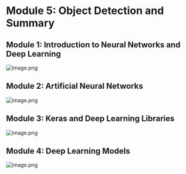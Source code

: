 

# Module 5: Object Detection and Summary
## Module 1: Introduction to Neural Networks and Deep Learning
![image.png](https://prod-files-secure.s3.us-west-2.amazonaws.com/03e82b26-cccb-4906-bb56-adabcbdc0655/a8d40bcb-c482-4026-8872-311e16b2dc63/image.png?X-Amz-Algorithm=AWS4-HMAC-SHA256&X-Amz-Content-Sha256=UNSIGNED-PAYLOAD&X-Amz-Credential=ASIAZI2LB4665SAQH47Q%2F20250201%2Fus-west-2%2Fs3%2Faws4_request&X-Amz-Date=20250201T201440Z&X-Amz-Expires=3600&X-Amz-Security-Token=IQoJb3JpZ2luX2VjENT%2F%2F%2F%2F%2F%2F%2F%2F%2F%2FwEaCXVzLXdlc3QtMiJGMEQCIHKra%2F7qQ%2FBoayYEk6J0gDfVIWxPw%2BGlPQ2JU6XtEmh%2BAiBwzqzNGAgCMoaI%2BYUZgoWjYh8b2QSYhRFc4MGW%2BGT43iqIBAjd%2F%2F%2F%2F%2F%2F%2F%2F%2F%2F8BEAAaDDYzNzQyMzE4MzgwNSIMdDJAgUPJMTMkqG2EKtwDZnOVVQKddmeZqGQmdp867uonrPEfZTobj23VfDLEZSyc6BYPWWXFhaswVELFSOds78O6e%2Bo8NB2E3PuwAkJgHRBLxSEsbvy2vnXYgIxhl%2BE4kq6OofCUYIAQ%2BJWBhWzWMFZ6PJ1VEpwSWSp2DQKt0rGhsQ6uvSgy6wB0G4gTEkRqgHlC6ftPQCI%2FLmx3CiAt7KGJXw68XHEfzw4fOGL4bw3aOaUXUaY7tIfIM36EGZMxn8JKhWal5f7DQ%2F8Y%2BED76NlzKvWkCeluVIIl110inaNptIJ1cms8%2FxUc9K32NlmWCJzfoR3pH3i3X%2FwLhjlao0U014uyT9RCpv74ouhN0H7OC4iIdg6uxyICAYP06nOhfEjy8NoMQ3UXDeN7lGAUBhnE05ejhTaFuRCoT3suMhz8%2BW7VBQYRiPEN1d84cyftWyNmGZyboeJ5QmZez9R6x9s%2FUBsgZcBM7coPNi3eNG1fCik4G5O0d5D59knrp8kC5T9v%2BgIWZmTSfqxx27Nx17gbc76FQn3XPFIm9uqVkSTyEqSUdvdW7amKo1Wnvr8gOUm%2FWOrJFIDFhHR%2BuSLNNwShfWg%2BYxzT0q3n1fYkLh6Sb3%2BuUSHsc%2B%2F0Shh%2BCz2XnTSddRX4zPSpyZEwnfb5vAY6pgH8qelultNftFmP4Tp5LW5tJk0vh9%2BrRidMpReR2KXtCLUu%2FGNCUOB71DqKI2Mtaqv%2ByCanWFSfdNZP%2FBQ1WFrl6Vk5BaLHYhDhBRmE8RHumwC9LVzHIVR4h1GIsdadjW1nPNFZv%2FeRKaey5gZEQ2FTGi%2FeD2t3o0Gdr3ZgRGxxigkd8A8RvXoxKfNZ3S7%2FqogRDJKFcT6v5M%2FmJydoPfYAjDQh0HiN&X-Amz-Signature=13b3befc02603b0fa9c195445cac38f90fdd28ef6c495c19b4fd2045c3471049&X-Amz-SignedHeaders=host&x-id=GetObject)
## Module 2: Artificial Neural Networks
![image.png](https://prod-files-secure.s3.us-west-2.amazonaws.com/03e82b26-cccb-4906-bb56-adabcbdc0655/5157ca89-62da-41d9-a98f-6432b71047a9/image.png?X-Amz-Algorithm=AWS4-HMAC-SHA256&X-Amz-Content-Sha256=UNSIGNED-PAYLOAD&X-Amz-Credential=ASIAZI2LB4665SAQH47Q%2F20250201%2Fus-west-2%2Fs3%2Faws4_request&X-Amz-Date=20250201T201440Z&X-Amz-Expires=3600&X-Amz-Security-Token=IQoJb3JpZ2luX2VjENT%2F%2F%2F%2F%2F%2F%2F%2F%2F%2FwEaCXVzLXdlc3QtMiJGMEQCIHKra%2F7qQ%2FBoayYEk6J0gDfVIWxPw%2BGlPQ2JU6XtEmh%2BAiBwzqzNGAgCMoaI%2BYUZgoWjYh8b2QSYhRFc4MGW%2BGT43iqIBAjd%2F%2F%2F%2F%2F%2F%2F%2F%2F%2F8BEAAaDDYzNzQyMzE4MzgwNSIMdDJAgUPJMTMkqG2EKtwDZnOVVQKddmeZqGQmdp867uonrPEfZTobj23VfDLEZSyc6BYPWWXFhaswVELFSOds78O6e%2Bo8NB2E3PuwAkJgHRBLxSEsbvy2vnXYgIxhl%2BE4kq6OofCUYIAQ%2BJWBhWzWMFZ6PJ1VEpwSWSp2DQKt0rGhsQ6uvSgy6wB0G4gTEkRqgHlC6ftPQCI%2FLmx3CiAt7KGJXw68XHEfzw4fOGL4bw3aOaUXUaY7tIfIM36EGZMxn8JKhWal5f7DQ%2F8Y%2BED76NlzKvWkCeluVIIl110inaNptIJ1cms8%2FxUc9K32NlmWCJzfoR3pH3i3X%2FwLhjlao0U014uyT9RCpv74ouhN0H7OC4iIdg6uxyICAYP06nOhfEjy8NoMQ3UXDeN7lGAUBhnE05ejhTaFuRCoT3suMhz8%2BW7VBQYRiPEN1d84cyftWyNmGZyboeJ5QmZez9R6x9s%2FUBsgZcBM7coPNi3eNG1fCik4G5O0d5D59knrp8kC5T9v%2BgIWZmTSfqxx27Nx17gbc76FQn3XPFIm9uqVkSTyEqSUdvdW7amKo1Wnvr8gOUm%2FWOrJFIDFhHR%2BuSLNNwShfWg%2BYxzT0q3n1fYkLh6Sb3%2BuUSHsc%2B%2F0Shh%2BCz2XnTSddRX4zPSpyZEwnfb5vAY6pgH8qelultNftFmP4Tp5LW5tJk0vh9%2BrRidMpReR2KXtCLUu%2FGNCUOB71DqKI2Mtaqv%2ByCanWFSfdNZP%2FBQ1WFrl6Vk5BaLHYhDhBRmE8RHumwC9LVzHIVR4h1GIsdadjW1nPNFZv%2FeRKaey5gZEQ2FTGi%2FeD2t3o0Gdr3ZgRGxxigkd8A8RvXoxKfNZ3S7%2FqogRDJKFcT6v5M%2FmJydoPfYAjDQh0HiN&X-Amz-Signature=37d0a395d9eb178f97c3042b4ac0e17bd032edc5376cafb95d753475f3d14be2&X-Amz-SignedHeaders=host&x-id=GetObject)
## Module 3: Keras and Deep Learning Libraries
![image.png](https://prod-files-secure.s3.us-west-2.amazonaws.com/03e82b26-cccb-4906-bb56-adabcbdc0655/5089ce50-05f1-470d-ad42-42503bf1df5f/image.png?X-Amz-Algorithm=AWS4-HMAC-SHA256&X-Amz-Content-Sha256=UNSIGNED-PAYLOAD&X-Amz-Credential=ASIAZI2LB4665SAQH47Q%2F20250201%2Fus-west-2%2Fs3%2Faws4_request&X-Amz-Date=20250201T201440Z&X-Amz-Expires=3600&X-Amz-Security-Token=IQoJb3JpZ2luX2VjENT%2F%2F%2F%2F%2F%2F%2F%2F%2F%2FwEaCXVzLXdlc3QtMiJGMEQCIHKra%2F7qQ%2FBoayYEk6J0gDfVIWxPw%2BGlPQ2JU6XtEmh%2BAiBwzqzNGAgCMoaI%2BYUZgoWjYh8b2QSYhRFc4MGW%2BGT43iqIBAjd%2F%2F%2F%2F%2F%2F%2F%2F%2F%2F8BEAAaDDYzNzQyMzE4MzgwNSIMdDJAgUPJMTMkqG2EKtwDZnOVVQKddmeZqGQmdp867uonrPEfZTobj23VfDLEZSyc6BYPWWXFhaswVELFSOds78O6e%2Bo8NB2E3PuwAkJgHRBLxSEsbvy2vnXYgIxhl%2BE4kq6OofCUYIAQ%2BJWBhWzWMFZ6PJ1VEpwSWSp2DQKt0rGhsQ6uvSgy6wB0G4gTEkRqgHlC6ftPQCI%2FLmx3CiAt7KGJXw68XHEfzw4fOGL4bw3aOaUXUaY7tIfIM36EGZMxn8JKhWal5f7DQ%2F8Y%2BED76NlzKvWkCeluVIIl110inaNptIJ1cms8%2FxUc9K32NlmWCJzfoR3pH3i3X%2FwLhjlao0U014uyT9RCpv74ouhN0H7OC4iIdg6uxyICAYP06nOhfEjy8NoMQ3UXDeN7lGAUBhnE05ejhTaFuRCoT3suMhz8%2BW7VBQYRiPEN1d84cyftWyNmGZyboeJ5QmZez9R6x9s%2FUBsgZcBM7coPNi3eNG1fCik4G5O0d5D59knrp8kC5T9v%2BgIWZmTSfqxx27Nx17gbc76FQn3XPFIm9uqVkSTyEqSUdvdW7amKo1Wnvr8gOUm%2FWOrJFIDFhHR%2BuSLNNwShfWg%2BYxzT0q3n1fYkLh6Sb3%2BuUSHsc%2B%2F0Shh%2BCz2XnTSddRX4zPSpyZEwnfb5vAY6pgH8qelultNftFmP4Tp5LW5tJk0vh9%2BrRidMpReR2KXtCLUu%2FGNCUOB71DqKI2Mtaqv%2ByCanWFSfdNZP%2FBQ1WFrl6Vk5BaLHYhDhBRmE8RHumwC9LVzHIVR4h1GIsdadjW1nPNFZv%2FeRKaey5gZEQ2FTGi%2FeD2t3o0Gdr3ZgRGxxigkd8A8RvXoxKfNZ3S7%2FqogRDJKFcT6v5M%2FmJydoPfYAjDQh0HiN&X-Amz-Signature=e0d918ea20cbf802a2428fe562859457ec7ecc2479f93e95da24e69739cf1ca1&X-Amz-SignedHeaders=host&x-id=GetObject)
## Module 4: Deep Learning Models
![image.png](https://prod-files-secure.s3.us-west-2.amazonaws.com/03e82b26-cccb-4906-bb56-adabcbdc0655/4e22fcb0-cfbc-4d28-b961-b9b8fde071f0/image.png?X-Amz-Algorithm=AWS4-HMAC-SHA256&X-Amz-Content-Sha256=UNSIGNED-PAYLOAD&X-Amz-Credential=ASIAZI2LB4665SAQH47Q%2F20250201%2Fus-west-2%2Fs3%2Faws4_request&X-Amz-Date=20250201T201440Z&X-Amz-Expires=3600&X-Amz-Security-Token=IQoJb3JpZ2luX2VjENT%2F%2F%2F%2F%2F%2F%2F%2F%2F%2FwEaCXVzLXdlc3QtMiJGMEQCIHKra%2F7qQ%2FBoayYEk6J0gDfVIWxPw%2BGlPQ2JU6XtEmh%2BAiBwzqzNGAgCMoaI%2BYUZgoWjYh8b2QSYhRFc4MGW%2BGT43iqIBAjd%2F%2F%2F%2F%2F%2F%2F%2F%2F%2F8BEAAaDDYzNzQyMzE4MzgwNSIMdDJAgUPJMTMkqG2EKtwDZnOVVQKddmeZqGQmdp867uonrPEfZTobj23VfDLEZSyc6BYPWWXFhaswVELFSOds78O6e%2Bo8NB2E3PuwAkJgHRBLxSEsbvy2vnXYgIxhl%2BE4kq6OofCUYIAQ%2BJWBhWzWMFZ6PJ1VEpwSWSp2DQKt0rGhsQ6uvSgy6wB0G4gTEkRqgHlC6ftPQCI%2FLmx3CiAt7KGJXw68XHEfzw4fOGL4bw3aOaUXUaY7tIfIM36EGZMxn8JKhWal5f7DQ%2F8Y%2BED76NlzKvWkCeluVIIl110inaNptIJ1cms8%2FxUc9K32NlmWCJzfoR3pH3i3X%2FwLhjlao0U014uyT9RCpv74ouhN0H7OC4iIdg6uxyICAYP06nOhfEjy8NoMQ3UXDeN7lGAUBhnE05ejhTaFuRCoT3suMhz8%2BW7VBQYRiPEN1d84cyftWyNmGZyboeJ5QmZez9R6x9s%2FUBsgZcBM7coPNi3eNG1fCik4G5O0d5D59knrp8kC5T9v%2BgIWZmTSfqxx27Nx17gbc76FQn3XPFIm9uqVkSTyEqSUdvdW7amKo1Wnvr8gOUm%2FWOrJFIDFhHR%2BuSLNNwShfWg%2BYxzT0q3n1fYkLh6Sb3%2BuUSHsc%2B%2F0Shh%2BCz2XnTSddRX4zPSpyZEwnfb5vAY6pgH8qelultNftFmP4Tp5LW5tJk0vh9%2BrRidMpReR2KXtCLUu%2FGNCUOB71DqKI2Mtaqv%2ByCanWFSfdNZP%2FBQ1WFrl6Vk5BaLHYhDhBRmE8RHumwC9LVzHIVR4h1GIsdadjW1nPNFZv%2FeRKaey5gZEQ2FTGi%2FeD2t3o0Gdr3ZgRGxxigkd8A8RvXoxKfNZ3S7%2FqogRDJKFcT6v5M%2FmJydoPfYAjDQh0HiN&X-Amz-Signature=26461c611c3e5938ec8776b7d23357e226e8e35c6ed6a2d0d9661e4b1fc21f61&X-Amz-SignedHeaders=host&x-id=GetObject)